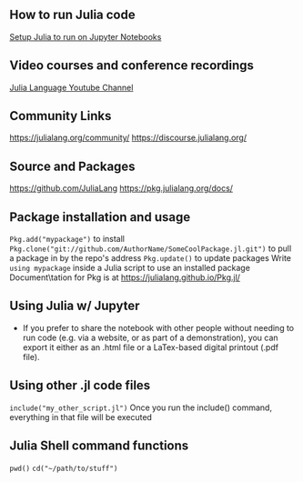 

## How to run Julia code
[Setup Julia to run on Jupyter Notebooks](https://ryanorsinger.com/run-julia-language-on-jupyter-notebook/)


## Video courses and conference recordings
[Julia Language Youtube Channel](https://www.youtube.com/user/JuliaLanguage)


## Community Links
https://julialang.org/community/
https://discourse.julialang.org/


## Source and Packages
https://github.com/JuliaLang
https://pkg.julialang.org/docs/


## Package installation and usage
`Pkg.add("mypackage")` to install
`Pkg.clone("git://github.com/AuthorName/SomeCoolPackage.jl.git")` to pull a package in by the repo's address
`Pkg.update()` to update packages
Write `using mypackage` inside a Julia script to use an installed package
Document\tation for Pkg is at https://julialang.github.io/Pkg.jl/



## Using Julia w/ Jupyter
- If you prefer to share the notebook with other people without needing to run code (e.g. via a website, or as part of a demonstration), you can export it either as an .html file or a LaTex-based digital printout (.pdf file).

## Using other .jl code files
`include("my_other_script.jl")`
Once you run the include() command, everything in that file will be executed

## Julia Shell command functions
`pwd()`
`cd("~/path/to/stuff")`

